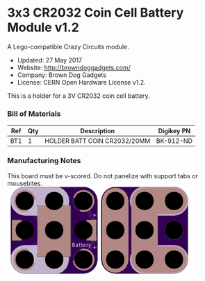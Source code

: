 <!--- start title --->
# 3x3 CR2032 Coin Cell Battery Module v1.2
A Lego-compatible Crazy Circuits module.

- Updated: 27 May 2017
- Website: http://browndoggadgets.com/
- Company: Brown Dog Gadgets
- License: CERN Open Hardware License v1.2.

<!--- end title --->
This is a holder for a 3V CR2032 coin cell battery. 

<!--- bom start --->
### Bill of Materials

|Ref|Qty|Description|Digikey PN|
|---|---|-----------|------|
|BT1|1|HOLDER BATT COIN CR2032/20MM|BK-912-ND|


<!--- bom end --->

### Manufacturing Notes

This board must be v-scored. Do not panelize with support tabs or mousebites.
![Gerber Preview](preview.png)

